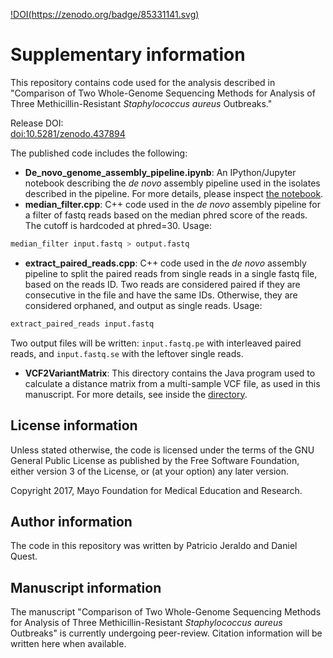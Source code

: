 [!DOI(https://zenodo.org/badge/85331141.svg)](https://zenodo.org/badge/latestdoi/85331141)

# Supplementary information

This repository contains code used for the analysis described in "Comparison of Two Whole-Genome Sequencing Methods for Analysis of Three Methicillin-Resistant *Staphylococcus aureus* Outbreaks."

Release DOI:   
[doi:10.5281/zenodo.437894](http://dx.doi.org/10.5281/zenodo.437894)

The published code includes the following:

- **De_novo_genome_assembly_pipeline.ipynb**: An IPython/Jupyter notebook describing the *de novo* assembly pipeline used in the isolates described in the pipeline. For more details, please inspect [the notebook](De_novo_genome_assembly_pipeline.ipynb).
- **median_filter.cpp**: C++ code used in the *de novo* assembly pipeline for a filter of fastq reads based on the median phred score of the reads. The cutoff is hardcoded at phred=30. Usage:
```bash
median_filter input.fastq > output.fastq
```
- **extract_paired_reads.cpp**: C++ code used in the *de novo* assembly pipeline to split the paired reads from single reads in a single fastq file, based on the reads ID. Two reads are considered paired if they are consecutive in the file and have the same IDs. Otherwise, they are considered orphaned, and output as single reads. Usage:
```bash
extract_paired_reads input.fastq
```
Two output files will be written: `input.fastq.pe` with interleaved paired reads, and `input.fastq.se` with the leftover single reads.

- **VCF2VariantMatrix**: This directory contains the Java program used to calculate a distance matrix from a multi-sample VCF file, as used in this manuscript. For more details, see inside the [directory](VCF2VariantMatrix).

## License information

Unless stated otherwise, the code is licensed under the terms of the GNU General Public License as published by the Free Software Foundation, either version 3 of the License, or (at your option) any later version.

Copyright 2017, Mayo Foundation for Medical Education and Research.

## Author information

The code in this repository was written by Patricio Jeraldo and Daniel Quest.

## Manuscript information
The manuscript "Comparison of Two Whole-Genome Sequencing Methods for Analysis of Three Methicillin-Resistant *Staphylococcus aureus* Outbreaks" is currently undergoing peer-review. Citation information will be written here when available.

